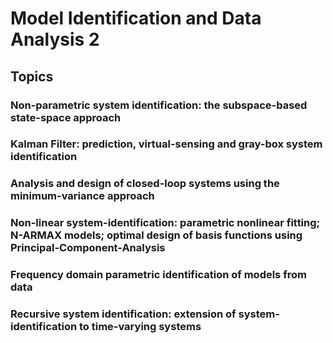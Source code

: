 # Model Identification and Data Analysis 2

## Topics

### Non-parametric system identification: the subspace-based state-space approach
### Kalman Filter: prediction, virtual-sensing and gray-box system identification
### Analysis and design of closed-loop systems using the minimum-variance approach
### Non-linear system-identification: parametric nonlinear fitting; N-ARMAX models; optimal design of basis functions using Principal-Component-Analysis
### Frequency domain parametric identification of models from data
### Recursive system identification: extension of system-identification to time-varying systems

